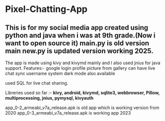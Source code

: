 # Pixel-Chatting-App
This is for my social media app created using python and java when i was at 9th grade.(Now i want to open source it)
main.py is old version main new.py is updated version working 2025.
---
The app is made using kivy and kivymd mainly and I also used jnius for java support.
Features:-
google login 
profile picture from gallery
can have live chat sync
username system
dark mode also available

used SQL for live chat sharing.

Libreries used so far :- **kivy, android, kivymd, sqlite3, webbrowser, Pillow, multiprocessing, jnius, pymysql, kivyauth**

app_0-2_armeabi_v7a_release.apk is old app which is working version from 2020
app_0-3_armeabi_v7a_release.apk is working app 2023

